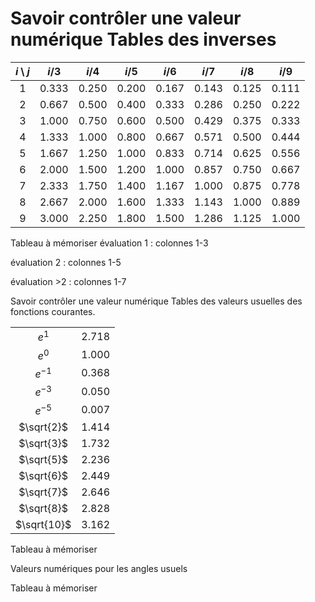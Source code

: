 # Savoir contrôler une valeur numérique Tables des inverses

| $i \setminus j$ | $i$/3 | $i$/4 | $i$/5 | $i$/6 | $i$/7 | $i$/8 | $i$/9 |
|:-------------------:|:---------:|:---------:|:---------:|:---------:|:---------:|:---------:|:---------:|
|          1          |   0.333   |   0.250   |   0.200   |   0.167   |   0.143   |   0.125   |   0.111   |
|          2          |   0.667   |   0.500   |   0.400   |   0.333   |   0.286   |   0.250   |   0.222   |
|          3          |   1.000   |   0.750   |   0.600   |   0.500   |   0.429   |   0.375   |   0.333   |
|          4          |   1.333   |   1.000   |   0.800   |   0.667   |   0.571   |   0.500   |   0.444   |
|          5          |   1.667   |   1.250   |   1.000   |   0.833   |   0.714   |   0.625   |   0.556   |
|          6          |   2.000   |   1.500   |   1.200   |   1.000   |   0.857   |   0.750   |   0.667   |
|          7          |   2.333   |   1.750   |   1.400   |   1.167   |   1.000   |   0.875   |   0.778   |
|          8          |   2.667   |   2.000   |   1.600   |   1.333   |   1.143   |   1.000   |   0.889   |
|          9          |   3.000   |   2.250   |   1.800   |   1.500   |   1.286   |   1.125   |   1.000   |

Tableau à mémoriser évaluation 1 : colonnes 1-3

évaluation 2 : colonnes 1-5

évaluation \>2 : colonnes 1-7

Savoir contrôler une valeur numérique Tables des valeurs usuelles des
fonctions courantes.

|                 |       |
|:---------------:|:-----:|
|    $e^1$    | 2.718 |
|    $e^0$    | 1.000 |
|   $e^{-1}$  | 0.368 |
|   $e^{-3}$  | 0.050 |
|   $e^{-5}$  | 0.007 |
|  $\sqrt{2}$ | 1.414 |
|  $\sqrt{3}$ | 1.732 |
|  $\sqrt{5}$ | 2.236 |
|  $\sqrt{6}$ | 2.449 |
|  $\sqrt{7}$ | 2.646 |
|  $\sqrt{8}$ | 2.828 |
| $\sqrt{10}$ | 3.162 |

Tableau à mémoriser

Valeurs numériques pour les angles usuels

Tableau à mémoriser
